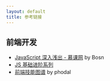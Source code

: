 ```yaml
---
layout: default
title: 参考链接
---
```


## 前端开发

- [JavaScript 深入浅出 - 慕课网](https://www.imooc.com/learn/277) by Bosn
- [JS 基础进阶系列](https://yangbo5207.github.io/wutongluo/)
- [前端技能图谱](https://mp.weixin.qq.com/s?__biz=MjM5Mjg4NDMwMA==&mid=2652973793&idx=1&sn=82419c590579b4013606a39392492c17&scene=21#wechat_redirect) by phodal